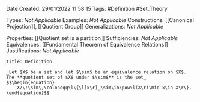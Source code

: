 <div class="topSpace"></div>

Date Created: 29/01/2022 11:58:15
Tags: #Definition #Set_Theory

Types: _Not Applicable_
Examples: _Not Applicable_
Constructions: [[Canonical Projection]], [[Quotient Group]]
Generalizations: _Not Applicable_

Properties: [[Quotient set is a partition]]
Sufficiencies: _Not Applicable_
Equivalences: [[Fundamental Theorem of Equivalence Relations]]
Justifications: _Not Applicable_

``` ad-Definition
title: Definition.

_Let $X$ be a set and let $\sim$ be an equivalence relation on $X$. The **quotient set of $X$ under $\sim$** is the set_
$$\begin{equation}
    X/\!\sim\,\coloneqq\l\{\l[x\r]_\sim\in\pow\l(X\r)\mid x\in X\r\}.
\end{equation}$$

```
